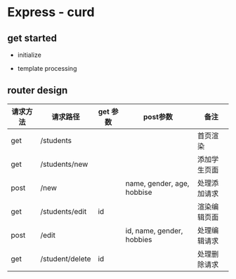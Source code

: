 # Express - curd

## get started

- initialize

- template processing

## router design

| 请求方法 | 请求路径 | get 参数 | post参数 | 备注 
|-|-|-|-|-|
|get | /students |||     首页渲染|  
|get | /students/new ||| 添加学生页面  
|post| /new || name, gender, age, hobbise|处理添加请求
|get | /students/edit|id||渲染编辑页面
|post| /edit || id, name, gender, hobbies| 处理编辑请求
|get | /student/delete |id||处理删除请求
